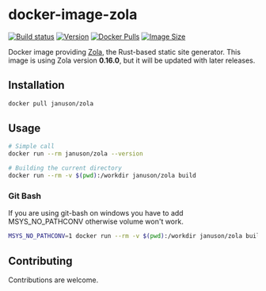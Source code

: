 # docker-image-zola

[![Build status](https://github.com/Januson/docker-image-zola/actions/workflows/release.yml/badge.svg)](https://github.com/Januson/docker-image-zola/actions/workflows/release.yml)
[![Version](https://img.shields.io/docker/v/januson/zola/latest)](https://github.com/getzola/zola/)
[![Docker Pulls](https://img.shields.io/docker/pulls/januson/zola)](https://hub.docker.com/r/januson/zola/)
[![Image Size](https://img.shields.io/docker/image-size/januson/zola/latest)](https://hub.docker.com/r/januson/zola/)

Docker image providing [Zola](https://www.getzola.org/), the Rust-based
static site generator. This image is using Zola version **0.16.0**, but it 
will be updated with later releases.

## Installation

```bash
docker pull januson/zola
```

## Usage

```bash
# Simple call
docker run --rm januson/zola --version

# Building the current directory
docker run --rm -v $(pwd):/workdir januson/zola build
```

### Git Bash

If you are using git-bash on windows you have to add MSYS_NO_PATHCONV otherwise volume won't work.

```bash
MSYS_NO_PATHCONV=1 docker run --rm -v $(pwd):/workdir januson/zola build
```

## Contributing

Contributions are welcome.
